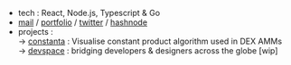 - tech : React, Node.js, Typescript & Go
- [mail](mailto:neilchaudhary12@gmail.com) /  [portfolio](https://lifeofnc.xyz) / [twitter](https://twitter.com/nielchaudhary09) / [hashnode](https://hashnode.com/@nielchaudhary)
- projects : <br/>
  → [constanta](https://constanta.vercel.app) : Visualise constant product algorithm used in DEX AMMs <br/>
  → [devspace](https://dvspace-web.vercel.app) : bridging developers & designers across the globe [wip] <br/>
  
